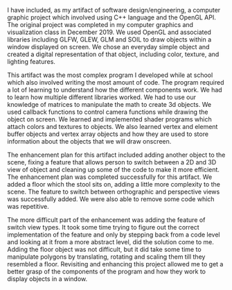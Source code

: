   I have included, as my artifact of software design/engineering, a computer graphic project which involved using C++ language and the OpenGL API.  The original project was completed in my computer graphics and visualization class in December 2019.  We used OpenGL and associated libraries including GLFW, GLEW, GLM and SOIL to draw objects within a window displayed on screen.  We chose an everyday simple object and created a digital representation of that object, including color, texture, and lighting features.  
  
  This artifact was the most complex program I developed while at school which also involved writing the most amount of code.  The program required a lot of learning to understand how the different components work.  We had to learn how multiple different libraries worked.  We had to use our knowledge of matrices to manipulate the math to create 3d objects.  We used callback functions to control camera functions while drawing the object on screen.  We learned and implemented shader programs which attach colors and textures to objects.  We also learned vertex and element buffer objects and vertex array objects and how they are used to store information about the objects that we will draw onscreen.  
  
  The enhancement plan for this artifact included adding another object to the scene, fixing a feature that allows person to switch between a 2D and 3D view of object and cleaning up some of the code to make it more efficient.  The enhancement plan was completed successfully for this artifact.  We added a floor which the stool sits on, adding a little more complexity to the scene.  The feature to switch between orthographic and perspective views was successfully added.  We were also able to remove some code which was repetitive.
  
  The more difficult part of the enhancement was adding the feature of switch view types.  It took some time trying to figure out the correct implementation of the feature and only by stepping back from a code level and looking at it from a more abstract level, did the solution come to me.  Adding the floor object was not difficult, but it did take some time to manipulate polygons by translating, rotating and scaling them till they resembled a floor.  Revisiting and enhancing this project allowed me to get a better grasp of the components of the program and how they work to display objects in a window.   
